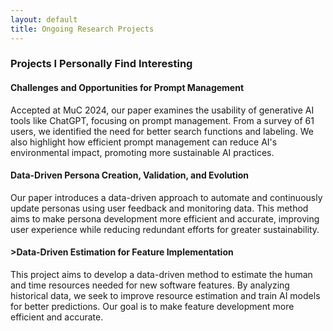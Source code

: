 ```yaml
---
layout: default
title: Ongoing Research Projects
---
```


### Projects I Personally Find Interesting

#### Challenges and Opportunities for Prompt Management
Accepted at MuC 2024, our paper examines the usability of generative AI tools like ChatGPT, focusing on prompt management. From a survey of 61 users, we identified the need for better search functions and labeling. We also highlight how efficient prompt management can reduce AI's environmental impact, promoting more sustainable AI practices.

#### Data-Driven Persona Creation, Validation, and Evolution
Our paper introduces a data-driven approach to automate and continuously update personas using user feedback and monitoring data. This method aims to make persona development more efficient and accurate, improving user experience while reducing redundant efforts for greater sustainability.


#### >Data-Driven Estimation for Feature Implementation
This project aims to develop a data-driven method to estimate the human and time resources needed for new software features. By analyzing historical data, we seek to improve resource estimation and train AI models for better predictions. Our goal is to make feature development more efficient and accurate.

